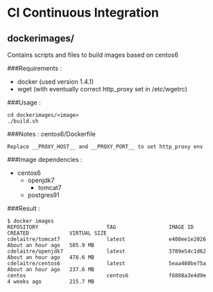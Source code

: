 # CI Continuous Integration

## dockerimages/
Contains scripts and files to build images based on centos6

###Requirements :
- docker (used version 1.4.1)
- wget (with eventually correct http_proxy set in /etc/wgetrc)

###Usage :
```
cd dockerimages/<image>
./build.sh
```

###Notes :
centos6/Dockerfile
```
Replace __PROXY_HOST__ and __PROXY_PORT__ to set http_proxy env
```

###Image dependencies :
- centos6
  - openjdk7
    - tomcat7
  -  postgres91

###Result :
```
$ docker images
REPOSITORY                      TAG                 IMAGE ID            CREATED             VIRTUAL SIZE
cdelaitre/tomcat7               latest              e408ee1e2026        About an hour ago   505.9 MB
cdelaitre/openjdk7              latest              3789e54c1d62        About an hour ago   478.6 MB
cdelaitre/centos6               latest              5eaa480be75a        About an hour ago   237.6 MB
centos                          centos6             f6808a3e4d9e        4 weeks ago         215.7 MB
```
